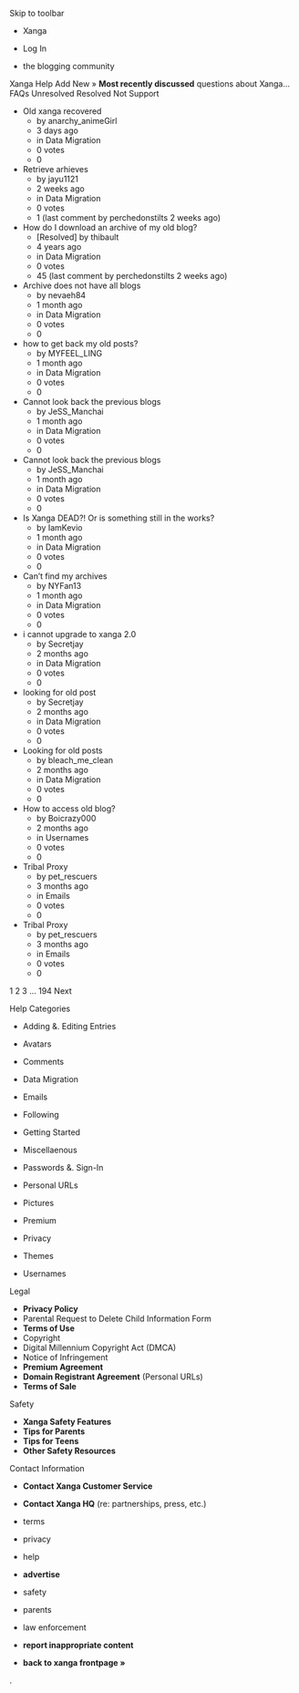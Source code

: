 Skip to toolbar

*   Xanga

*   Log In

*   the blogging community

Xanga Help Add New » **Most recently discussed** questions about Xanga… FAQs Unresolved Resolved Not Support

*   Old xanga recovered
    *   by anarchy\_animeGirl
    *   3 days ago
    *   in Data Migration
    *   0 votes
    *   0
*   Retrieve arhieves
    *   by jayu1121
    *   2 weeks ago
    *   in Data Migration
    *   0 votes
    *   1 (last comment by perchedonstilts 2 weeks ago)
*   How do I download an archive of my old blog?
    *   \[Resolved\] by thibault
    *   4 years ago
    *   in Data Migration
    *   0 votes
    *   45 (last comment by perchedonstilts 2 weeks ago)
*   Archive does not have all blogs
    *   by nevaeh84
    *   1 month ago
    *   in Data Migration
    *   0 votes
    *   0
*   how to get back my old posts?
    *   by MYFEEL\_LING
    *   1 month ago
    *   in Data Migration
    *   0 votes
    *   0
*   Cannot look back the previous blogs
    *   by JeSS\_Manchai
    *   1 month ago
    *   in Data Migration
    *   0 votes
    *   0
*   Cannot look back the previous blogs
    *   by JeSS\_Manchai
    *   1 month ago
    *   in Data Migration
    *   0 votes
    *   0
*   Is Xanga DEAD?! Or is something still in the works?
    *   by IamKevio
    *   1 month ago
    *   in Data Migration
    *   0 votes
    *   0
*   Can’t find my archives
    *   by NYFan13
    *   1 month ago
    *   in Data Migration
    *   0 votes
    *   0
*   i cannot upgrade to xanga 2.0
    *   by Secretjay
    *   2 months ago
    *   in Data Migration
    *   0 votes
    *   0
*   looking for old post
    *   by Secretjay
    *   2 months ago
    *   in Data Migration
    *   0 votes
    *   0
*   Looking for old posts
    *   by bleach\_me\_clean
    *   2 months ago
    *   in Data Migration
    *   0 votes
    *   0
*   How to access old blog?
    *   by Boicrazy000
    *   2 months ago
    *   in Usernames
    *   0 votes
    *   0
*   Tribal Proxy
    *   by pet\_rescuers
    *   3 months ago
    *   in Emails
    *   0 votes
    *   0
*   Tribal Proxy
    *   by pet\_rescuers
    *   3 months ago
    *   in Emails
    *   0 votes
    *   0

1 2 3 ... 194 Next

Help Categories

*   Adding &. Editing Entries
*   Avatars
*   Comments
*   Data Migration
*   Emails
*   Following
*   Getting Started
*   Miscellaenous

*   Passwords &. Sign-In
*   Personal URLs
*   Pictures
*   Premium
*   Privacy
*   Themes
*   Usernames

Legal

*   **Privacy Policy**
*   Parental Request to Delete Child Information Form
*   **Terms of Use**
*   Copyright
*   Digital Millennium Copyright Act (DMCA)
*   Notice of Infringement
*   **Premium Agreement**
*   **Domain Registrant Agreement** (Personal URLs)
*   **Terms of Sale**

Safety

*   **Xanga Safety Features**
*   **Tips for Parents**
*   **Tips for Teens**
*   **Other Safety Resources**

Contact Information

*   **Contact Xanga Customer Service**
*   **Contact Xanga HQ** (re: partnerships, press, etc.)

*   terms
*   privacy
*   help
*   **advertise**

*   safety
*   parents
*   law enforcement
*   **report inappropriate content**

*   **back to xanga frontpage »**

<img src="http://pixel.quantserve.com/pixel/p-87h-iNOVooym2.gif" style="display: none" height="1" width="1" alt="Quantcast"/>.